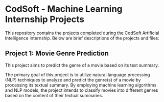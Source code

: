 # CodSoft - Machine Learning Internship Projects

This repository contains the projects completed during the CodSoft Artificial Intelligence Internship. Below are brief descriptions of the projects and files:

## Project 1: Movie Genre Prediction

This project aims to predict the genre of a movie based on its text summary.

The primary goal of this project is to utilize natural language processing (NLP) techniques to analyze and predict the genre(s) of a movie by processing its textual summary. By employing machine learning algorithms and NLP models, the project intends to classify movies into different genres based on the content of their textual summaries.
